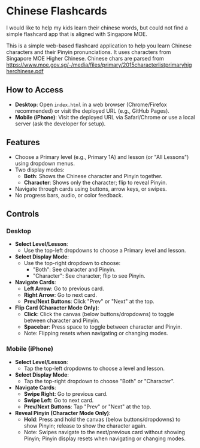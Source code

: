 Chinese Flashcards
=================
I would like to help my kids learn their chinese words, but could not find a simple flashcard app that is aligned with Singapore MOE.

This is a simple web-based flashcard application to help you learn Chinese characters and their Pinyin pronunciations. It uses characters from Singapore MOE Higher Chinese. Chinese chars are parsed from https://www.moe.gov.sg/-/media/files/primary/2015characterlistprimaryhigherchinese.pdf

How to Access
-------------
- **Desktop**: Open `index.html` in a web browser (Chrome/Firefox recommended) or visit the deployed URL (e.g., GitHub Pages).
- **Mobile (iPhone)**: Visit the deployed URL via Safari/Chrome or use a local server (ask the developer for setup).

Features
--------
- Choose a Primary level (e.g., Primary 1A) and lesson (or "All Lessons") using dropdown menus.
- Two display modes:
  - **Both**: Shows the Chinese character and Pinyin together.
  - **Character**: Shows only the character; flip to reveal Pinyin.
- Navigate through cards using buttons, arrow keys, or swipes.
- No progress bars, audio, or color feedback.

Controls
--------

### Desktop
- **Select Level/Lesson**:
  - Use the top-left dropdowns to choose a Primary level and lesson.
- **Select Display Mode**:
  - Use the top-right dropdown to choose:
    - "Both": See character and Pinyin.
    - "Character": See character; flip to see Pinyin.
- **Navigate Cards**:
  - **Left Arrow**: Go to previous card.
  - **Right Arrow**: Go to next card.
  - **Prev/Next Buttons**: Click "Prev" or "Next" at the top.
- **Flip Card (Character Mode Only)**:
  - **Click**: Click the canvas (below buttons/dropdowns) to toggle between character and Pinyin.
  - **Spacebar**: Press space to toggle between character and Pinyin.
  - Note: Flipping resets when navigating or changing modes.

### Mobile (iPhone)
- **Select Level/Lesson**:
  - Tap the top-left dropdowns to choose a level and lesson.
- **Select Display Mode**:
  - Tap the top-right dropdown to choose "Both" or "Character".
- **Navigate Cards**:
  - **Swipe Right**: Go to previous card.
  - **Swipe Left**: Go to next card.
  - **Prev/Next Buttons**: Tap "Prev" or "Next" at the top.
- **Reveal Pinyin (Character Mode Only)**:
  - **Hold**: Press and hold the canvas (below buttons/dropdowns) to show Pinyin; release to show the character again.
  - Note: Swipes navigate to the next/previous card without showing Pinyin; Pinyin display resets when navigating or changing modes.

